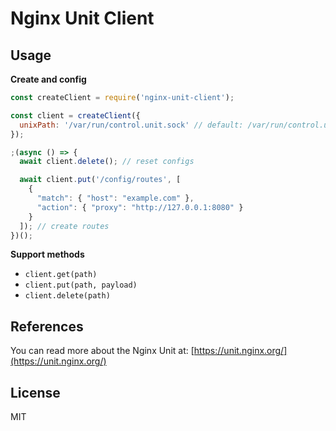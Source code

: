 # Nginx Unit Client

## Usage

**Create and config**

```js
const createClient = require('nginx-unit-client');

const client = createClient({
  unixPath: '/var/run/control.unit.sock' // default: /var/run/control.unit.sock
});

;(async () => {
  await client.delete(); // reset configs

  await client.put('/config/routes', [
    {
      "match": { "host": "example.com" },
      "action": { "proxy": "http://127.0.0.1:8080" }
    }
  ]); // create routes
})();
```

**Support methods**

- `client.get(path)`
- `client.put(path, payload)`
- `client.delete(path)`

## References

You can read more about the Nginx Unit at: [https://unit.nginx.org/](https://unit.nginx.org/)

## License

MIT